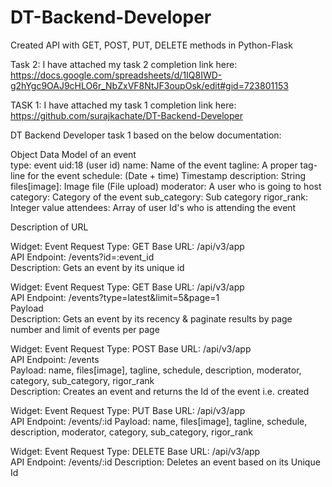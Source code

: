 # DT-Backend-Developer
Created API with GET, POST, PUT, DELETE methods in Python-Flask

Task 2:
I have attached my task 2 completion link here:
https://docs.google.com/spreadsheets/d/1IQ8IWD-g2hYgc9OAJ9cHLO6r_NbZxVF8NtJF3oupOsk/edit#gid=723801153

TASK 1:
I have attached my task 1 completion link here:
https://github.com/surajkachate/DT-Backend-Developer

DT Backend Developer task 1 based on the below documentation:

Object Data Model of an event	
type: event
uid:18 (user id)
name: Name of the event
tagline: A proper tag-line for the event
schedule: (Date + time) Timestamp
description: String
files[image]: Image file (File upload)
moderator: A user who is going to host
category: Category of the event
sub_category: Sub category
rigor_rank: Integer value
attendees: Array of user Id's who is attending the event


Description of URL

Widget: Event
Request Type: GET
Base URL: /api/v3/app	
API Endpoint: /events?id=:event_id	
Description: Gets an event by its unique id

Widget: Event
Request Type: GET
Base URL: /api/v3/app	
API Endpoint: /events?type=latest&limit=5&page=1	
Payload		
Description: Gets an event by its recency & paginate results by page number and limit of events per page

Widget: Event
Request Type: POST
Base URL: /api/v3/app	
API Endpoint: /events	
Payload: name, files[image], tagline, schedule, description, moderator, category, sub_category, rigor_rank		
Description: Creates an event and returns the Id of the event i.e. created

Widget: Event
Request Type: PUT
Base URL: /api/v3/app	
API Endpoint: /events/:id
Payload: name, files[image], tagline, schedule, description, moderator, category, sub_category, rigor_rank		

Widget: Event
Request Type: DELETE
Base URL: /api/v3/app	
API Endpoint: /events/:id
Description: Deletes an event based on its Unique Id
